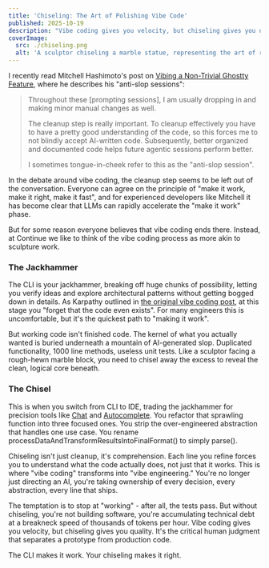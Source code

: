 ```yaml
---
title: 'Chiseling: The Art of Polishing Vibe Code'
published: 2025-10-19
description: "Vibe coding gives you velocity, but chiseling gives you quality. It's the critical human judgment that separates a prototype from production code."
coverImage:
  src: ./chiseling.png
  alt: 'A sculptor chiseling a marble statue, representing the art of refining AI-generated code'
---
```


I recently read Mitchell Hashimoto's post on [Vibing a Non-Trivial Ghostty Feature](https://mitchellh.com/writing/non-trivial-vibing), where he describes his "anti-slop sessions":

> Throughout these [prompting sessions], I am usually dropping in and making minor manual changes as well.
>
> The cleanup step is really important. To cleanup effectively you have to have a pretty good understanding of the code, so this forces me to not blindly accept AI-written code. Subsequently, better organized and documented code helps future agentic sessions perform better.
>
> I sometimes tongue-in-cheek refer to this as the "anti-slop session".

In the debate around vibe coding, the cleanup step seems to be left out of the conversation. Everyone can agree on the principle of "make it work, make it right, make it fast", and for experienced developers like Mitchell it has become clear that LLMs can rapidly accelerate the "make it work" phase.

But for some reason everyone believes that vibe coding ends there. Instead, at Continue we like to think of the vibe coding process as more akin to sculpture work.

### The Jackhammer

The CLI is your jackhammer, breaking off huge chunks of possibility, letting you verify ideas and explore architectural patterns without getting bogged down in details. As Karpathy outlined in [the original vibe coding post](https://x.com/karpathy/status/1886192184808149383), at this stage you "forget that the code even exists". For many engineers this is uncomfortable, but it's the quickest path to "making it work".

But working code isn't finished code. The kernel of what you actually wanted is buried underneath a mountain of AI-generated slop. Duplicated functionality, 1000 line methods, useless unit tests. Like a sculptor facing a rough-hewn marble block, you need to chisel away the excess to reveal the clean, logical core beneath.

### The Chisel

This is when you switch from CLI to IDE, trading the jackhammer for precision tools like [Chat](https://docs.continue.dev/ide-extensions/chat/quick-start) and [Autocomplete](https://docs.continue.dev/ide-extensions/autocomplete/quick-start). You refactor that sprawling function into three focused ones. You strip the over-engineered abstraction that handles one use case. You rename processDataAndTransformResultsIntoFinalFormat() to simply parse().

Chiseling isn't just cleanup, it's comprehension. Each line you refine forces you to understand what the code actually does, not just that it works. This is where "vibe coding" transforms into "vibe engineering." You're no longer just directing an AI, you're taking ownership of every decision, every abstraction, every line that ships.

The temptation is to stop at "working" - after all, the tests pass. But without chiseling, you're not building software, you're accumulating technical debt at a breakneck speed of thousands of tokens per hour. Vibe coding gives you velocity, but chiseling gives you quality. It's the critical human judgment that separates a prototype from production code.

The CLI makes it work. Your chiseling makes it right.
